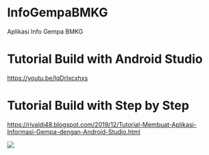 # InfoGempaBMKG
Aplikasi Info Gempa BMKG

# Tutorial Build with Android Studio
https://youtu.be/IqDrIxcxhxs

# Tutorial Build with Step by Step
https://rivaldi48.blogspot.com/2019/12/Tutorial-Membuat-Aplikasi-Informasi-Gempa-dengan-Android-Studio.html

<img src="https://1.bp.blogspot.com/-txANOlypuTM/YAZyud5Yg5I/AAAAAAAAHtk/ZPmdKbYVXKYCF5IRSVdKDPwRjoHmvp6DgCLcBGAsYHQ/s2048/Tutorial%2BMembuat%2BAplikasi%2BInfo%2BGempa%2Bdengan%2BAndroid%2BStudio.png" data-canonical-src="https://1.bp.blogspot.com/-txANOlypuTM/YAZyud5Yg5I/AAAAAAAAHtk/ZPmdKbYVXKYCF5IRSVdKDPwRjoHmvp6DgCLcBGAsYHQ/s2048/Tutorial%2BMembuat%2BAplikasi%2BInfo%2BGempa%2Bdengan%2BAndroid%2BStudio.png" style="max-width:100%;">
